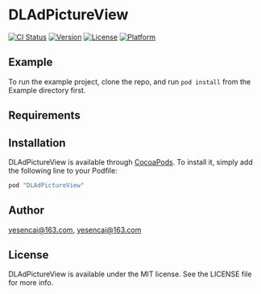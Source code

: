 # DLAdPictureView

[![CI Status](http://img.shields.io/travis/yesencai@163.com/DLAdPictureView.svg?style=flat)](https://travis-ci.org/yesencai@163.com/DLAdPictureView)
[![Version](https://img.shields.io/cocoapods/v/DLAdPictureView.svg?style=flat)](http://cocoapods.org/pods/DLAdPictureView)
[![License](https://img.shields.io/cocoapods/l/DLAdPictureView.svg?style=flat)](http://cocoapods.org/pods/DLAdPictureView)
[![Platform](https://img.shields.io/cocoapods/p/DLAdPictureView.svg?style=flat)](http://cocoapods.org/pods/DLAdPictureView)

## Example

To run the example project, clone the repo, and run `pod install` from the Example directory first.

## Requirements

## Installation

DLAdPictureView is available through [CocoaPods](http://cocoapods.org). To install
it, simply add the following line to your Podfile:

```ruby
pod "DLAdPictureView"
```

## Author

yesencai@163.com, yesencai@163.com

## License

DLAdPictureView is available under the MIT license. See the LICENSE file for more info.
